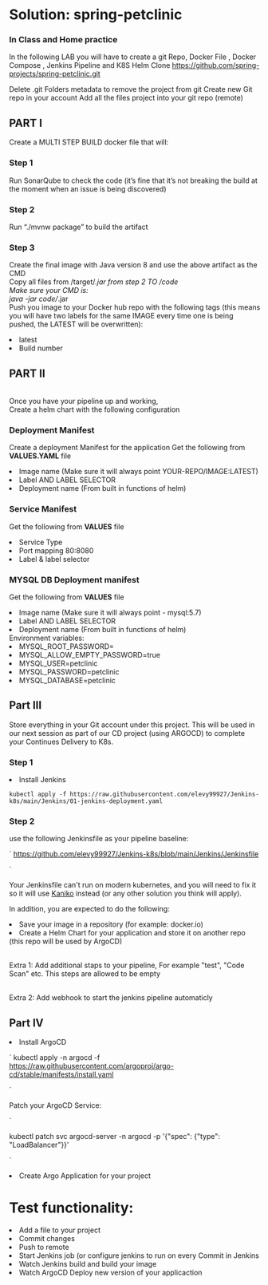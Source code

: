 # Solution: spring-petclinic

 
### In Class and Home practice 
In the following LAB you will have to create a git Repo, Docker File , Docker Compose ,  Jenkins Pipeline and K8S Helm 
Clone https://github.com/spring-projects/spring-petclinic.git

Delete .git Folders metadata to remove the project from git
Create new Git repo in your account 
Add all the files project into your git repo (remote)

## PART I
Create a MULTI STEP BUILD docker file that will:

### Step 1
 Run SonarQube to check the code (it’s fine that it’s not breaking the build at the moment when an issue is being discovered)
  

### Step 2 
Run “./mvnw package” to build the artifact

### Step 3 
Create the final image with Java version 8 and use the above artifact as the CMD
<BR>Copy all files from /target/*.jar from step 2 TO /code
<BR>Make sure your CMD is:
<BR>java -jar code/*.jar
<BR>Push you image to your Docker hub repo with the following tags (this means you will have two labels for the same IMAGE every time one is being pushed, the LATEST will be overwritten):
<LI>latest
<LI>Build number


## PART II 
<BR>Once you have your pipeline up and working,
<BR>Create a helm chart with the following configuration

### Deployment Manifest
Create a deployment Manifest for the application
Get the following from <B>VALUES.YAML</b> file
<LI>Image name (Make sure it will always point YOUR-REPO/IMAGE:LATEST)
<LI>Label AND LABEL SELECTOR
<LI>Deployment name (From built in functions of helm)

### Service Manifest 
  Get the following from <B>VALUES</B> file
<LI>Service Type
<LI>Port mapping 80:8080
<LI>Label & label selector

### MYSQL DB Deployment manifest
Get the following from <B>VALUES</B> file
<LI>Image name (Make sure it will always point - mysql:5.7)
<LI>Label AND LABEL SELECTOR
<LI>Deployment name (From built in functions of helm)
</LI>Environment variables:
<LI> MYSQL_ROOT_PASSWORD=
<LI> MYSQL_ALLOW_EMPTY_PASSWORD=true
<LI> MYSQL_USER=petclinic
<LI> MYSQL_PASSWORD=petclinic
<LI> MYSQL_DATABASE=petclinic



## Part III
Store everything in your Git account under this project.
This will be used in our next session as part of our CD project (using ARGOCD) to complete your Continues Delivery to K8s.
### Step 1
<LI>Install Jenkins

`
kubectl apply -f https://raw.githubusercontent.com/elevy99927/Jenkins-k8s/main/Jenkins/01-jenkins-deployment.yaml
`

### Step 2
use the following Jenkinsfile as your pipeline baseline:

`
https://github.com/elevy99927/Jenkins-k8s/blob/main/Jenkins/Jenkinsfile

`

Your Jenkinsfile can't run on modern kubernetes, and you will need to fix it so it will use <A href="https://github.com/GoogleContainerTools/kaniko">Kaniko</a> instead (or any other solution you think will apply).

In addition, you are expected to do the following:
<li> Save your image in a repository (for example: docker.io)
<LI> Create a  Helm Chart for your application and store it on another repo (this repo will be used by ArgoCD) 

<BR>Extra 1:</B> Add additional staps to your pipeline, For example "test", "Code Scan" etc. This steps are allowed to be empty

<BR>Extra 2:</B> Add webhook to start the jenkins pipeline automaticly


## Part IV
<LI>Install ArgoCD

`
kubectl apply -n argocd -f https://raw.githubusercontent.com/argoproj/argo-cd/stable/manifests/install.yaml

`

Patch your ArgoCD Service:

`

kubectl patch svc argocd-server -n argocd -p '{"spec": {"type": "LoadBalancer"}}'

`

<LI> Create Argo Application for your project



# Test functionality:
<LI>Add a file to your project
<LI>Commit changes
<LI>Push to remote 
<LI>Start Jenkins job (or configure jenkins to run on every Commit in Jenkins
<LI>Watch Jenkins build and build your image
<LI>Watch ArgoCD Deploy new version of your applicaction
